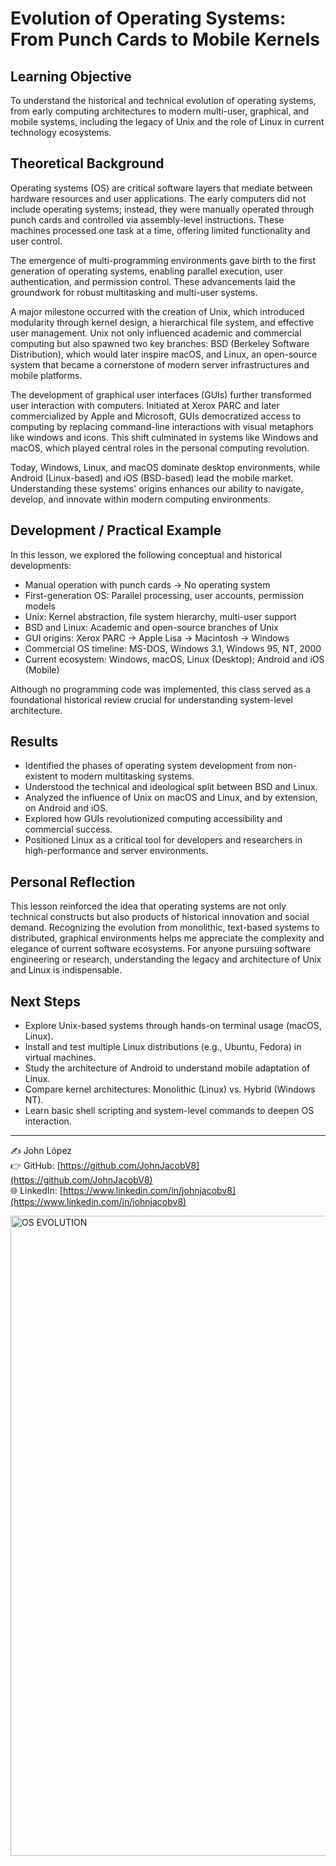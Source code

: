 # Evolution of Operating Systems: From Punch Cards to Mobile Kernels

## Learning Objective

To understand the historical and technical evolution of operating systems, from early computing architectures to modern multi-user, graphical, and mobile systems, including the legacy of Unix and the role of Linux in current technology ecosystems.

## Theoretical Background

Operating systems (OS) are critical software layers that mediate between hardware resources and user applications. The early computers did not include operating systems; instead, they were manually operated through punch cards and controlled via assembly-level instructions. These machines processed one task at a time, offering limited functionality and user control.

The emergence of multi-programming environments gave birth to the first generation of operating systems, enabling parallel execution, user authentication, and permission control. These advancements laid the groundwork for robust multitasking and multi-user systems.

A major milestone occurred with the creation of Unix, which introduced modularity through kernel design, a hierarchical file system, and effective user management. Unix not only influenced academic and commercial computing but also spawned two key branches: BSD (Berkeley Software Distribution), which would later inspire macOS, and Linux, an open-source system that became a cornerstone of modern server infrastructures and mobile platforms.

The development of graphical user interfaces (GUIs) further transformed user interaction with computers. Initiated at Xerox PARC and later commercialized by Apple and Microsoft, GUIs democratized access to computing by replacing command-line interactions with visual metaphors like windows and icons. This shift culminated in systems like Windows and macOS, which played central roles in the personal computing revolution.

Today, Windows, Linux, and macOS dominate desktop environments, while Android (Linux-based) and iOS (BSD-based) lead the mobile market. Understanding these systems' origins enhances our ability to navigate, develop, and innovate within modern computing environments.

## Development / Practical Example

In this lesson, we explored the following conceptual and historical developments:

- Manual operation with punch cards → No operating system  
- First-generation OS: Parallel processing, user accounts, permission models  
- Unix: Kernel abstraction, file system hierarchy, multi-user support  
- BSD and Linux: Academic and open-source branches of Unix  
- GUI origins: Xerox PARC → Apple Lisa → Macintosh → Windows  
- Commercial OS timeline: MS-DOS, Windows 3.1, Windows 95, NT, 2000  
- Current ecosystem: Windows, macOS, Linux (Desktop); Android and iOS (Mobile)  

Although no programming code was implemented, this class served as a foundational historical review crucial for understanding system-level architecture.

## Results

- Identified the phases of operating system development from non-existent to modern multitasking systems.  
- Understood the technical and ideological split between BSD and Linux.  
- Analyzed the influence of Unix on macOS and Linux, and by extension, on Android and iOS.  
- Explored how GUIs revolutionized computing accessibility and commercial success.  
- Positioned Linux as a critical tool for developers and researchers in high-performance and server environments.

## Personal Reflection

This lesson reinforced the idea that operating systems are not only technical constructs but also products of historical innovation and social demand. Recognizing the evolution from monolithic, text-based systems to distributed, graphical environments helps me appreciate the complexity and elegance of current software ecosystems. For anyone pursuing software engineering or research, understanding the legacy and architecture of Unix and Linux is indispensable.

## Next Steps

- Explore Unix-based systems through hands-on terminal usage (macOS, Linux).  
- Install and test multiple Linux distributions (e.g., Ubuntu, Fedora) in virtual machines.  
- Study the architecture of Android to understand mobile adaptation of Linux.  
- Compare kernel architectures: Monolithic (Linux) vs. Hybrid (Windows NT).  
- Learn basic shell scripting and system-level commands to deepen OS interaction.

---

✍️ John López  
👉 GitHub: [https://github.com/JohnJacobV8](https://github.com/JohnJacobV8)  
🌐 LinkedIn: [https://www.linkedin.com/in/johnjacobv8](https://www.linkedin.com/in/johnjacobv8)

<img width="1024" height="1024" alt="OS EVOLUTION" src="https://github.com/user-attachments/assets/635fa66d-019c-454a-a2f2-e8c53d8fafff" />
